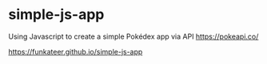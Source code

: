 # simple-js-app
Using Javascript to create a simple Pokédex app via API https://pokeapi.co/

https://funkateer.github.io/simple-js-app